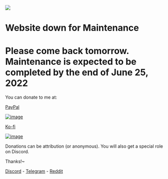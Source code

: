 ![](https://komarev.com/ghpvc/?username=ndbiaw&color=000033)

# Website down for Maintenance

# Please come back tomorrow. Maintenance is expected to be completed by the end of June 25, 2022

You can donate to me at:

[PayPal](https://paypal.me/nayumi2x)

[![image](https://user-images.githubusercontent.com/59746573/171283514-4ec56d86-8f12-42f0-80d6-8fec2c1ef00d.png)](https://paypal.me/nayumi2x)

[Ko-fi](https://ko-fi.com/nayumi2x)

[![image](https://user-images.githubusercontent.com/59746573/171283503-cb61e72b-6175-49a2-87f6-f68991a429de.png)](https://ko-fi.com/nayumi2x)

Donations can be attribution (or anonymous). You will also get a special role on Discord.

Thanks!~


[Discord](https://discord.gg/r2kFmfVGDZ) - [Telegram](https://t.me/joinchat/tOw0PUB_pn5mZjZl) - [Reddit](https://www.reddit.com/r/hvnc)
